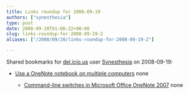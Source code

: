 ```yaml
---
title: Links roundup for 2008-09-19
authors: ["synesthesia"]
type: post
date: 2008-09-20T01:00:22+00:00
slug: links-roundup-for-2008-09-19-2 
aliases: ["/2008/09/20/links-roundup-for-2008-09-19-2"]

---
```

Shared bookmarks for [del.icio.us][1] user [Synesthesia][2] on 2008-09-19:

  * [Use a OneNote notebook on multiple computers][3] 
    none</li> 
    
      * [Command-line switches in Microsoft Office OneNote 2007][4] 
        none</li> </ul>

 [1]: https://del.icio.us/
 [2]: https://del.icio.us/synesthesia
 [3]: https://office.microsoft.com/en-us/onenote/HA100910951033.aspx?pid=CH100627701033
 [4]: https://office.microsoft.com/en-us/onenote/HA101778331033.aspx?pid=CH100726161033